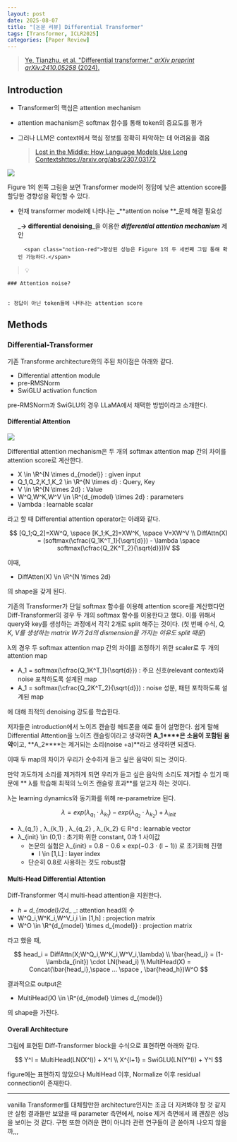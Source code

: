 ```yaml
---
layout: post
date: 2025-08-07
title: "[논문 리뷰] Differential Transformer"
tags: [Transformer, ICLR2025]
categories: [Paper Review]
---
```


> [Ye, Tianzhu, et al. "Differential transformer." ](https://arxiv.org/abs/2410.05258)[_arXiv preprint arXiv:2410.05258_](https://arxiv.org/abs/2410.05258)[ (2024).](https://arxiv.org/abs/2410.05258)



## Introduction

- Transformer의 핵심은 attention mechanism
- attention machanism은 softmax 함수를 통해 token의 중요도를 평가
- 그러나 LLM은 context에서 핵심 정보를 정확히 파악하는 데 어려움을 겪음

	> [Lost in the Middle: How Language Models Use Long Contextshttps://arxiv.org/abs/2307.03172](https://arxiv.org/abs/2307.03172)


![](https://prod-files-secure.s3.us-west-2.amazonaws.com/542b861c-36a8-4051-84e5-8804b6728dba/9083ea56-691a-4752-ae26-47f403431ac8/image.png?X-Amz-Algorithm=AWS4-HMAC-SHA256&X-Amz-Content-Sha256=UNSIGNED-PAYLOAD&X-Amz-Credential=ASIAZI2LB4663VJT7LBM%2F20250902%2Fus-west-2%2Fs3%2Faws4_request&X-Amz-Date=20250902T170102Z&X-Amz-Expires=3600&X-Amz-Security-Token=IQoJb3JpZ2luX2VjEMj%2F%2F%2F%2F%2F%2F%2F%2F%2F%2FwEaCXVzLXdlc3QtMiJHMEUCIApPH13CkvdiLCdyHEJ54OXrtxuBHQavVrjC4jWxaab5AiEA66uJj%2Fc8NIeAWu%2BxVMeKP1kKU3HLns7WxryFUkm%2BNUEq%2FwMIMRAAGgw2Mzc0MjMxODM4MDUiDDdE1MvuCSx8uQD0hSrcA3fWu6tTt5TXXzHqLPkg0rkKnFprOMqRFMn0RKRBUVoPR8UaD8c7C%2B%2FZRoUsVw5ITfM3tF6LAdZtQ7SAgUvxm5dchGmRKeYkNPMQbG%2BDA0vBzovGKZXDmSFP%2BJ0mtRCmGPfij07jRYquo5nDnpflTRyNKZfNQ9ngsRYhEjZsc5DuR9MMAKSdKlp5BMheyxcH%2BbAI9BwdAZ5E6O1MhJLsYdUE04R8uPXAC%2FRBUfHJ%2BksEn3q%2FPwSHBIkCFqex823raU4vUxLI5w24djdsvUDdArjmbIi7SbSA6MishZROMpOuqrknuQ%2FrXq8eVcQnvFBQ4gloywb3Fs4TTxDFB7HaJphXZUNesgwqk6q19hLHwZ9EfecJrvRv59V6N48nY%2FQMd6QSsokXodD4SIvwzuseVt9365a5LcDZb886eWGMcpHIWRYieeghkCLC5XBXcu2Gf4b%2BBfz9cfRyzsz%2Bf4LVlVKcPJySMZtASug%2BkghfQQHrFO%2FlMn4Uf9n5JVn6VgPJ22ShtR7VxUU345ydGAOHzNF8yK8SaQZTy9RZkB6SOjN5qf5RCm62cNBIbGNcVdRbH7e49Ijb9agm7qcq8nlqVbGCPlIU7R%2FCkI63liIoZnFeHX1AoQL08y%2FnNvmHMJya3MUGOqUBufRDf%2F%2BAYdoq6u5gtxAd0Idg58c3mrtSpU5IWSSG8IU8jjBgUrKs%2BQZHMyBlnG0oy%2FnWx1hzxxTrjeftqaqxGarKHIjtoSN8Mo3W3hm%2F0c91Vl%2B5qO%2B%2BM41dtIscdItGzcn0%2BR0%2Bv%2FfDOT%2FN5hOUEudnzxqvDfrUJ3XtXnAu3Rz76ZbdAJC7n%2B%2BTaUHr0slDDHlALCqPoS3t2jNxqwzwtG3agu27&X-Amz-Signature=b5ea3a1cb907130cc17249f06761ccf3a2de39456876807d4931dabf582a831d&X-Amz-SignedHeaders=host&x-amz-checksum-mode=ENABLED&x-id=GetObject)


Figure 1의 왼쪽 그림을 보면 Transformer model이 정답에 낮은 attention score를 할당한 경향성을 확인할 수 있다.

- 현재 transformer model에 나타나는 _**attention noise **_문제 해결 필요성

	_**→ differential denoising**_을 이용한 _**differential attention mechanism**_ 제안


		<span class="notion-red">향상된 성능은 Figure 1의 두 세번째 그림 통해 확인 가능하다.</span>


> 💡 


	### Attention noise?


	: 정답이 아닌 token들에 나타나는 attention score



## Methods



### Differential-Transformer


기존 Transforme architecture와의 주된 차이점은 아래와 같다.

- Differential attention module
- pre-RMSNorm
- SwiGLU activation function

pre-RMSNorm과 SwiGLU의 경우 LLaMA에서 채택한 방법이라고 소개한다.



#### Differential Attention


![](https://prod-files-secure.s3.us-west-2.amazonaws.com/542b861c-36a8-4051-84e5-8804b6728dba/116d70b2-1963-4810-9167-f4c7d8a06e8f/image.png?X-Amz-Algorithm=AWS4-HMAC-SHA256&X-Amz-Content-Sha256=UNSIGNED-PAYLOAD&X-Amz-Credential=ASIAZI2LB4663VJT7LBM%2F20250902%2Fus-west-2%2Fs3%2Faws4_request&X-Amz-Date=20250902T170102Z&X-Amz-Expires=3600&X-Amz-Security-Token=IQoJb3JpZ2luX2VjEMj%2F%2F%2F%2F%2F%2F%2F%2F%2F%2FwEaCXVzLXdlc3QtMiJHMEUCIApPH13CkvdiLCdyHEJ54OXrtxuBHQavVrjC4jWxaab5AiEA66uJj%2Fc8NIeAWu%2BxVMeKP1kKU3HLns7WxryFUkm%2BNUEq%2FwMIMRAAGgw2Mzc0MjMxODM4MDUiDDdE1MvuCSx8uQD0hSrcA3fWu6tTt5TXXzHqLPkg0rkKnFprOMqRFMn0RKRBUVoPR8UaD8c7C%2B%2FZRoUsVw5ITfM3tF6LAdZtQ7SAgUvxm5dchGmRKeYkNPMQbG%2BDA0vBzovGKZXDmSFP%2BJ0mtRCmGPfij07jRYquo5nDnpflTRyNKZfNQ9ngsRYhEjZsc5DuR9MMAKSdKlp5BMheyxcH%2BbAI9BwdAZ5E6O1MhJLsYdUE04R8uPXAC%2FRBUfHJ%2BksEn3q%2FPwSHBIkCFqex823raU4vUxLI5w24djdsvUDdArjmbIi7SbSA6MishZROMpOuqrknuQ%2FrXq8eVcQnvFBQ4gloywb3Fs4TTxDFB7HaJphXZUNesgwqk6q19hLHwZ9EfecJrvRv59V6N48nY%2FQMd6QSsokXodD4SIvwzuseVt9365a5LcDZb886eWGMcpHIWRYieeghkCLC5XBXcu2Gf4b%2BBfz9cfRyzsz%2Bf4LVlVKcPJySMZtASug%2BkghfQQHrFO%2FlMn4Uf9n5JVn6VgPJ22ShtR7VxUU345ydGAOHzNF8yK8SaQZTy9RZkB6SOjN5qf5RCm62cNBIbGNcVdRbH7e49Ijb9agm7qcq8nlqVbGCPlIU7R%2FCkI63liIoZnFeHX1AoQL08y%2FnNvmHMJya3MUGOqUBufRDf%2F%2BAYdoq6u5gtxAd0Idg58c3mrtSpU5IWSSG8IU8jjBgUrKs%2BQZHMyBlnG0oy%2FnWx1hzxxTrjeftqaqxGarKHIjtoSN8Mo3W3hm%2F0c91Vl%2B5qO%2B%2BM41dtIscdItGzcn0%2BR0%2Bv%2FfDOT%2FN5hOUEudnzxqvDfrUJ3XtXnAu3Rz76ZbdAJC7n%2B%2BTaUHr0slDDHlALCqPoS3t2jNxqwzwtG3agu27&X-Amz-Signature=a19de5040a5d6e81141c348a6f6a322f3289063d453c28906460e9bd17714c2a&X-Amz-SignedHeaders=host&x-amz-checksum-mode=ENABLED&x-id=GetObject)


Differential attention mechanism은 두 개의 softmax attention map 간의 차이를 attention score로 계산한다.

- X \in \R^{N \times d\_{model}} : given input
- Q\_1,Q\_2,K\_1,K\_2 \in \R^{N \times d} : Query, Key
- V \in \R^{N \times 2d} : Value
- W^Q,W^K,W^V \in \R^{d\_{model} \times 2d} : parameters
- \lambda : learnable scalar

라고 할 때 Differential attention operator는 아래와 같다.


$$
[Q_1;Q_2]=XW^Q, \space [K_1;K_2]=XW^K, \space V=XW^V \\
DiffAttn(X) = (softmax(\cfrac{Q_1K^T_1}{\sqrt{d}}) - \lambda \space softmax(\cfrac{Q_2K^T_2}{\sqrt{d}}))V
$$


이때,

- DiffAtten(X) \in \R^{N \times 2d}

의 shape을 갖게 된다.


기존의 Transformer가 단일 softmax 함수를 이용해 attention score를 계산했다면 Diff-Transformer의 경우 두 개의 softmax 함수를 이용한다고 했다. 이를 위해서 query와 key를 생성하는 과정에서 각각 2개로 split 해주는 것이다. <span class="notion-red">(첫 번째 수식, </span><span class="notion-red">_Q, K, V를 생성하는 matrix W가 2d의 dismension을 가지는 이유도 split 때문_</span><span class="notion-red">)</span>


 λ의 경우 두 softmax attention map 간의 차이를 조정하기 위한 scaler로 두 개의 attention map

- A\_1 = softmax(\cfrac{Q\_1K^T\_1}{\sqrt{d}}) : 주요 신호(relevant context)와 noise 포착하도록 설계된 map
- A\_1 = softmax(\cfrac{Q\_2K^T\_2}{\sqrt{d}}) : noise 성분, 패턴 포착하도록 설계된 map 

에 대해 최적의 denoising 강도를 학습한다.


저자들은 introduction에서 노이즈 캔슬링 헤드폰을 예로 들어 설명한다. 쉽게 말해 Differential Attention을 노이즈 캔슬링이라고 생각하면 **A\_1****은 소음이 포함된 음악**이고, **A\_2****는 제거되는 소리(noise +a)**라고 생각하면 되겠다. 


이때 두 map의 차이가 우리가 순수하게 듣고 싶은 음악이 되는 것이다. 


만약 과도하게 소리를 제거하게 되면 우리가 듣고 싶은 음악의 소리도 제거할 수 있기 때문에 ** λ를 학습해 최적의 노이즈 캔슬링 효과**를 얻고자 하는 것이다.


λ는 learning dynamics와 동기화를 위해 re-parametrize 된다.


$$
\lambda = exp(\lambda_{q_1} \cdot \lambda_{k_1}) - exp(\lambda_{q_2} \cdot \lambda_{k_2}) + \lambda_{init}
$$

- λ\_{q\_1} , λ\_{k\_1} , λ\_{q\_2} , λ\_{k\_2} ∈ R^d : learnable vector
- λ\_{init} \in (0,1) : 초기화 위한 constant, 0과 1 사이값
	- 논문의 실험은 λ\_{init} = 0.8 − 0.6 × exp(−0.3 · (l − 1)) 로 초기화해 진행
		- l \in [1,L] : layer index
	- 단순히 0.8로 사용하는 것도 robust함


#### **Multi-Head Differential Attention**


Diff-Transformer 역시 multi-head attention을 지원한다.

- _h = d\_{model}/2d__ _: attention head의 수
- W^Q\_i,W^K\_i,W^V\_i,i \in [1,h] : projection matrix
- W^O \in \R^{d\_{model} \times d\_{model}} : projection matrix

라고 했을 때,


$$
head_i = DiffAttn(X;W^Q_i,W^K_i,W^V_i,\lambda) \\
\bar{head_i} = (1-\lambda_{init}) \cdot LN(head_i) \\
MultiHead(X) = Concat(\bar{head_i},\space ... \space , \bar{head_h})W^O
$$


결과적으로 output은

- MultiHead(X) \in \R^{d\_{model} \times d\_{model}}

의 shape을 가진다.



#### Overall Architecture


그림에 표현된 Diff-Transformer block을 수식으로 표현하면 아래와 같다.


$$
Y^l = MultiHead(LN(X^l)) + X^l \\
X^{l+1} = SwiGLU(LN(Y^l)) + Y^l
$$


figure에는 표현하지 않았으나 MultiHead 이후, Normalize 이후 residual connection이 존재한다.


---


vanilla Transformer를 대체할만한 architecture인지는 조금 더 지켜봐야 할 것 같지만 실험 결과들만 보았을 때 parameter 측면에서, noise 제거 측면에서 꽤 괜찮은 성능을 보이는 것 같다. 구현 또한 어려운 편이 아니라 관련 연구들이 곧 쏟아져 나오지 않을까,,,

